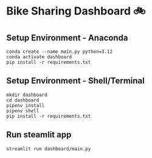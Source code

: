 # Bike Sharing Dashboard 🚲

## Setup Environment - Anaconda
```
conda create --name main.py python=3.12
conda activate dashboard
pip install -r requirements.txt
```
## Setup Environment - Shell/Terminal
```
mkdir dashboard
cd dashboard
pipenv install
pipenv shell
pip install -r requirements.txt
```
## Run steamlit app
```
streamlit run dashboard/main.py
```
